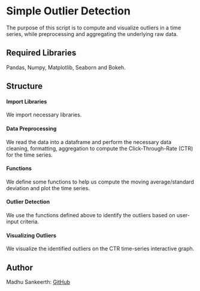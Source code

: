 # Simple Outlier Detection

The purpose of this script is to compute and visualize outliers in a time series, while preprocessing and aggregating the underlying raw data.

## Required Libraries

Pandas, Numpy, Matplotlib, Seaborn and Bokeh.

## Structure

####  Import Libraries
We import necessary libraries.

####  Data Preprocessing
We read the data into a dataframe and perform the necessary data cleaning, formatting, aggregation to compute the Click-Through-Rate (CTR) for the time series.

####  Functions
We define some functions to help us compute the moving average/standard deviation and plot the time series.

####  Outlier Detection
We use the functions defined above to identify the outliers based on user-input criteria.

####  Visualizing Outliers
We visualize the identified outliers on the CTR time-series interactive graph.


## Author

Madhu Sankeerth: [GitHub](https://github.com/madhusankeerth)


